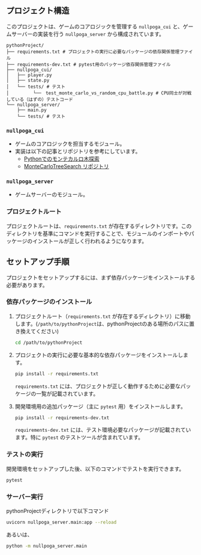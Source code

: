 ## プロジェクト構造

このプロジェクトは、ゲームのコアロジックを管理する `nullpoga_cui` と、ゲームサーバーの実装を行う `nullpoga_server` から構成されています。

```
pythonProject/
├── requirements.txt # プロジェクトの実行に必要なパッケージの依存関係管理ファイル
├── requirements-dev.txt # pytest用のパッケージ依存関係管理ファイル
├── nullpoga_cui/
│   ├── player.py
│   ├── state.py
│   └── tests/ # テスト
│         └──　test_monte_carlo_vs_random_cpu_battle.py # CPU同士が対戦している（はずの）テストコード
└── nullpoga_server/
    ├── main.py
    └── tests/ # テスト
```

### `nullpoga_cui`

- ゲームのコアロジックを担当するモジュール。
- 実装は以下の記事とリポジトリを参考にしています。
  - [Pythonでのモンテカルロ木探索](https://zenn.dev/ganariya/articles/python-monte-carlo-tree-search)
  - [MonteCarloTreeSearch リポジトリ](https://github.com/ganyariya/MonteCarloTreeSearch)

### `nullpoga_server`

- ゲームサーバーのモジュール。

### プロジェクトルート

プロジェクトルートは、`requirements.txt` が存在するディレクトリです。このディレクトリを基準にコマンドを実行することで、モジュールのインポートやパッケージのインストールが正しく行われるようになります。

## セットアップ手順

プロジェクトをセットアップするには、まず依存パッケージをインストールする必要があります。

### 依存パッケージのインストール

1. プロジェクトルート（`requirements.txt` が存在するディレクトリ）に移動します。(`/path/to/pythonProject`は、pythonProjectのある場所のパスに置き換えてください)

   ```bash
   cd /path/to/pythonProject
   ```

2. プロジェクトの実行に必要な基本的な依存パッケージをインストールします。

   ```bash
   pip install -r requirements.txt
   ```

   `requirements.txt` には、プロジェクトが正しく動作するために必要なパッケージの一覧が記載されています。

3. 開発環境用の追加パッケージ（主に `pytest` 用）をインストールします。

   ```bash
   pip install -r requirements-dev.txt
   ```

   `requirements-dev.txt` には、テスト環境必要なパッケージが記載されています。特に `pytest` のテストツールが含まれています。

### テストの実行

開発環境をセットアップした後、以下のコマンドでテストを実行できます。

```bash
pytest
```

### サーバー実行

pythonProjectディレクトリで以下コマンド

```bash
uvicorn nullpoga_server.main:app --reload
```

あるいは、

```bash
python -m nullpoga_server.main
```
